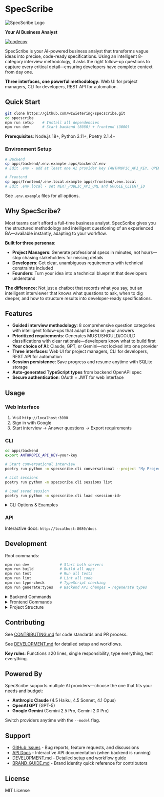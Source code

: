 # SpecScribe

![SpecScribe Logo](./logo-full.svg)

**Your AI Business Analyst**

[![codecov](https://codecov.io/gh/wzwietering/specscribe/branch/master/graph/badge.svg)](https://codecov.io/gh/wzwietering/specscribe)

SpecScribe is your AI-powered business analyst that transforms vague ideas into precise, code-ready specifications. Using an intelligent 8-category interview methodology, it asks the right follow-up questions to capture every critical detail—ensuring developers have complete context from day one.

**Three interfaces, one powerful methodology:** Web UI for project managers, CLI for developers, REST API for automation.

## Quick Start

```bash
git clone https://github.com/wzwietering/specscribe.git
cd specscribe
npm run setup    # Install all dependencies
npm run dev      # Start backend (8080) + frontend (3000)
```

**Prerequisites**: Node.js 18+, Python 3.11+, Poetry 2.1.4+

### Environment Setup

```bash
# Backend
cp apps/backend/.env.example apps/backend/.env
# Edit .env - add at least one AI provider key (ANTHROPIC_API_KEY, OPENAI_API_KEY, or GEMINI_API_KEY)

# Frontend
cp apps/frontend/.env.local.example apps/frontend/.env.local
# Edit .env.local - set NEXT_PUBLIC_API_URL and GOOGLE_CLIENT_ID
```

See `.env.example` files for all options.

## Why SpecScribe?

Most teams can't afford a full-time business analyst. SpecScribe gives you the structured methodology and intelligent questioning of an experienced BA—available instantly, adapting to your workflow.

**Built for three personas:**
- **Project Managers**: Generate professional specs in minutes, not hours—stop chasing stakeholders for missing details
- **Developers**: Get clear, unambiguous requirements with technical constraints included
- **Founders**: Turn your idea into a technical blueprint that developers understand

**The difference:** Not just a chatbot that records what you say, but an intelligent interviewer that knows what questions to ask, when to dig deeper, and how to structure results into developer-ready specifications.

## Features

- **Guided interview methodology**: 8 comprehensive question categories with intelligent follow-ups that adapt based on your answers
- **Prioritized requirements**: Generates MUST/SHOULD/COULD classifications with clear rationale—developers know what to build first
- **Your choice of AI**: Claude, GPT, or Gemini—not locked into one provider
- **Three interfaces**: Web UI for project managers, CLI for developers, REST API for automation
- **Session persistence**: Save progress and resume anytime with SQLite storage
- **Auto-generated TypeScript types** from backend OpenAPI spec
- **Secure authentication**: OAuth + JWT for web interface

## Usage

### Web Interface

1. Visit `http://localhost:3000`
2. Sign in with Google
3. Start interview → Answer questions → Export requirements

### CLI

```bash
cd apps/backend
export ANTHROPIC_API_KEY=your-key

# Start conversational interview
poetry run python -m specscribe.cli conversational --project "My Project"

# List sessions
poetry run python -m specscribe.cli sessions list

# Load saved session
poetry run python -m specscribe.cli load <session-id>
```

<details>
<summary>CLI Options & Examples</summary>

#### Available Commands

| Command | Description |
|---------|-------------|
| `conversational` | Natural conversation mode |
| `list-sessions` | Show all saved sessions |
| `show-session <id>` | Display session details and export |
| `delete-session <id>` | Delete a session |

#### Common Options

| Option | Default | Description |
|--------|---------|-------------|
| `--project TEXT` | (required) | Project name |
| `--out PATH` | requirements.md | Output file path |
| `--model TEXT` | anthropic:claude-3-5-haiku-20241022 | Format: `provider:model-name` |
| `--db-path PATH` | specscribe.db | Database location |
| `--max-questions INT` | 25 | Max questions (conversational only) |

#### Examples

```bash
# Different AI providers
poetry run python -m specscribe.cli conversational \
  --project "E-commerce App" \
  --model "openai:gpt-4"

poetry run python -m specscribe.cli conversational \
  --project "Mobile App" \
  --model "gemini:gemini-1.5-pro"

# Custom output
poetry run python -m specscribe.cli conversational \
  --project "My Project" \
  --out "./docs/requirements.md" \
  --max-questions 15
```

#### What You Get

Generated Markdown specifications include:
- **Project Overview**: Clear description and business context
- **Structured Interview**: Q&A organized by 8 categories (Scope, Users, Technical Constraints, Success Metrics, Risks, Timeline, Budget, and Stakeholders)
- **Prioritized Requirements**: MUST/SHOULD/COULD classification with rationale explaining why each requirement matters
- **Developer-Ready**: Clear enough to start coding immediately—no guesswork required

</details>

### API

Interactive docs: `http://localhost:8080/docs`

## Development

Root commands:
```bash
npm run dev              # Start both servers
npm run build            # Build all apps
npm run test             # Run all tests
npm run lint             # Lint all code
npm run type-check       # TypeScript checking
npm run generate:types   # Backend API changes → regenerate types
```

<details>
<summary>Backend Commands</summary>

```bash
cd apps/backend

poetry run python specscribe/api_server.py  # Start server
poetry run pytest                                 # Tests
poetry run pytest --cov=specscribe         # Tests + coverage
poetry run ruff check .                          # Lint
poetry run ruff format .                         # Format
poetry run alembic upgrade head                  # Run migrations
```

</details>

<details>
<summary>Frontend Commands</summary>

```bash
cd apps/frontend

npm run dev          # Dev server
npm run build        # Production build
npm run start        # Production server
npm run lint         # Lint
npm run type-check   # Type checking
```

</details>

<details>
<summary>Project Structure</summary>

```
specscribe/
├── apps/
│   ├── backend/          # FastAPI Python app
│   └── frontend/         # Next.js React app
├── packages/
│   └── shared-types/     # Auto-generated TypeScript types
├── tools/scripts/        # Build scripts
└── .github/workflows/    # CI/CD
```

</details>

## Contributing

See [CONTRIBUTING.md](CONTRIBUTING.md) for code standards and PR process.

See [DEVELOPMENT.md](DEVELOPMENT.md) for detailed setup and workflows.

**Key rules**: Functions ≤20 lines, single responsibility, type everything, test everything.

## Powered By

SpecScribe supports multiple AI providers—choose the one that fits your needs and budget:

- **Anthropic Claude** (4.5 Haiku, 4.5 Sonnet, 4.1 Opus)
- **OpenAI GPT** (GPT-5)
- **Google Gemini** (Gemini 2.5 Pro, Gemini 2.0 Pro)

Switch providers anytime with the `--model` flag.

## Support

- [GitHub Issues](https://github.com/wzwietering/specscribe/issues) - Bug reports, feature requests, and discussions
- [API Docs](http://localhost:8080/docs) - Interactive API documentation (when backend is running)
- [DEVELOPMENT.md](DEVELOPMENT.md) - Detailed setup and workflow guide
- [BRAND_GUIDE.md](BRAND_GUIDE.md) - Brand identity quick reference for contributors

## License

MIT License
